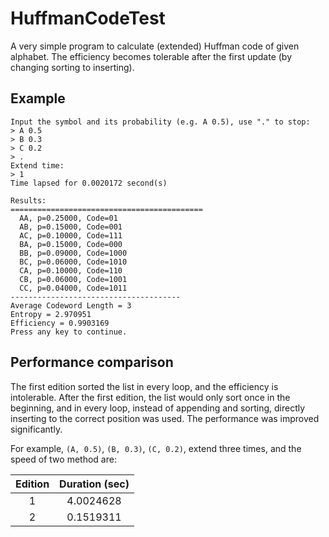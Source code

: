 # HuffmanCodeTest
A very simple program to calculate (extended) Huffman code of given alphabet. The efficiency becomes tolerable after the first update (by changing sorting to inserting).

## Example

```
Input the symbol and its probability (e.g. A 0.5), use "." to stop:
> A 0.5
> B 0.3
> C 0.2
> .
Extend time:
> 1
Time lapsed for 0.0020172 second(s)

Results:
===========================================
  AA, p=0.25000, Code=01
  AB, p=0.15000, Code=001
  AC, p=0.10000, Code=111
  BA, p=0.15000, Code=000
  BB, p=0.09000, Code=1000
  BC, p=0.06000, Code=1010
  CA, p=0.10000, Code=110
  CB, p=0.06000, Code=1001
  CC, p=0.04000, Code=1011
--------------------------------------
Average Codeword Length = 3
Entropy = 2.970951
Efficiency = 0.9903169
Press any key to continue.
```

## Performance comparison

The first edition sorted the list in every loop, and the efficiency is intolerable. After the first edition, the list would only sort once in the beginning, and in every loop, instead of appending and sorting, directly inserting to the correct position was used. The performance was improved significantly.

For example, `(A, 0.5)`, `(B, 0.3)`, `(C, 0.2)`, extend three times, and the speed of two method are:

|Edition|Duration (sec)|
|:-:|:-:|
|1|4.0024628|
|2|0.1519311|
